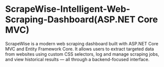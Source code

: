 # ScrapeWise-Intelligent-Web-Scraping-Dashboard(ASP.NET Core MVC)
ScrapeWise is a modern web scraping dashboard built with ASP.NET Core MVC and Entity Framework Core. It allows users to extract targeted data from websites using custom CSS selectors, log and manage scraping jobs, and view historical results — all through a backend-focused interface.
